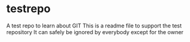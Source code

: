 # testrepo
A test repo to learn about GIT
This is a readme file to support the test repository
It can safely be ignored by everybody except for the owner

